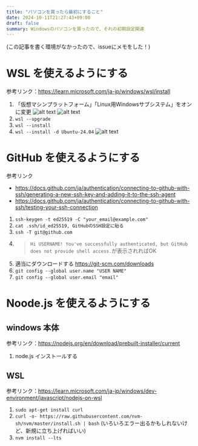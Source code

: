 ```yaml
---
title: "パソコンを買ったら最初にすること"
date: 2024-10-11T21:27:43+09:00
draft: false
summary: Windowsのパソコンを買ったので、それの初期設定関連
---
```

(この記事を書く環境がなかったので、issueにメモをした！)
# WSL を使えるようにする
参考リンク：https://learn.microsoft.com/ja-jp/windows/wsl/install
1. 「仮想マシンプラットフォーム」「Linux用Windowsサブシステム」をオンに変更
![alt text](images/2024-10-11_init-pc/image-1.png)
![alt text](images/2024-10-11_init-pc/image-2.png)
2. `wsl --upgrade`
3. `wsl --install`
4. `wsl --install -d Ubuntu-24.04`
![alt text](images/2024-10-11_init-pc/image-3.png)

# GitHub を使えるようにする
参考リンク
- https://docs.github.com/ja/authentication/connecting-to-github-with-ssh/generating-a-new-ssh-key-and-adding-it-to-the-ssh-agent
- https://docs.github.com/ja/authentication/connecting-to-github-with-ssh/testing-your-ssh-connection
1. `ssh-keygen -t ed25519 -C "your_email@example.com"`
2. `cat .ssh/id_ed25519, GitHubのSSH設定に貼る`
3. `ssh -T git@github.com`
4. > `Hi USERNAME! You've successfully authenticated, but GitHub does not provide shell access.`が表示されればOK
5. 適当にダウンロードする https://git-scm.com/downloads
6. `git config --global user.name "USER NAME"`
7. `git config --global user.email "email"`

# Noode.js を使えるようにする
## windows 本体
参考リンク：https://nodejs.org/en/download/prebuilt-installer/current
1. node.js インストールする

## WSL
参考リンク：https://learn.microsoft.com/ja-jp/windows/dev-environment/javascript/nodejs-on-wsl
1. `sudo apt-get install curl`
2. `curl -o- https://raw.githubusercontent.com/nvm-sh/nvm/master/install.sh | bash`
(いろいろエラー出るかもしれないけど、新規に立ち上げればいい)
4. `nvm install --lts`